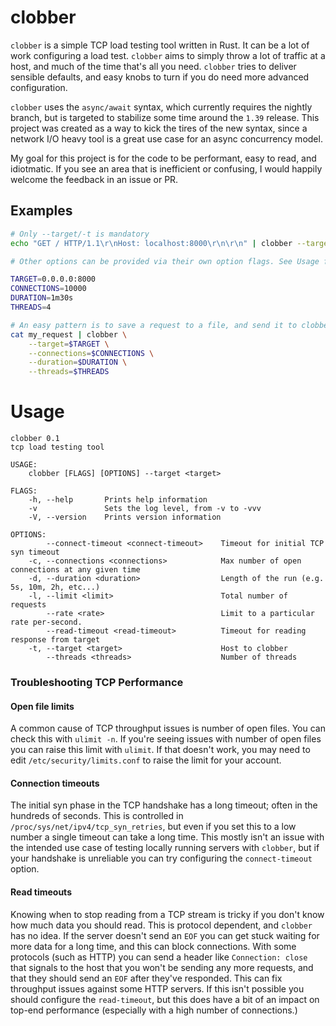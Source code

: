 # clobber

`clobber` is a simple TCP load testing tool written in Rust. It can be a lot of work configuring a load test. `clobber` aims to simply throw a lot of traffic at a host, and much of the time that's all you need. `clobber` tries to deliver sensible defaults, and easy knobs to turn if you do need more advanced configuration.

`clobber` uses the `async/await` syntax, which currently requires the nightly branch, but is targeted to stabilize some time around the `1.39` release. This project was created as a way to kick the tires of the new syntax, since a network I/O heavy tool is a great use case for an async concurrency model.

My goal for this project is for the code to be performant, easy to read, and idiotmatic. If you see an area that is inefficient or confusing, I would happily welcome the feedback in an issue or PR.

## Examples
```bash
# Only --target/-t is mandatory
echo "GET / HTTP/1.1\r\nHost: localhost:8000\r\n\r\n" | clobber --target=0.0.0.0:8000
```

```bash
# Other options can be provided via their own option flags. See Usage for full details.

TARGET=0.0.0.0:8000
CONNECTIONS=10000
DURATION=1m30s
THREADS=4

# An easy pattern is to save a request to a file, and send it to clobber via the stdin pipe
cat my_request | clobber \
    --target=$TARGET \
    --connections=$CONNECTIONS \
    --duration=$DURATION \
    --threads=$THREADS
```
# Usage
```
clobber 0.1
tcp load testing tool

USAGE:
    clobber [FLAGS] [OPTIONS] --target <target>

FLAGS:
    -h, --help       Prints help information
    -v               Sets the log level, from -v to -vvv
    -V, --version    Prints version information

OPTIONS:
        --connect-timeout <connect-timeout>    Timeout for initial TCP syn timeout
    -c, --connections <connections>            Max number of open connections at any given time
    -d, --duration <duration>                  Length of the run (e.g. 5s, 10m, 2h, etc...)
    -l, --limit <limit>                        Total number of requests
        --rate <rate>                          Limit to a particular rate per-second.
        --read-timeout <read-timeout>          Timeout for reading response from target
    -t, --target <target>                      Host to clobber
        --threads <threads>                    Number of threads

```

### Troubleshooting TCP Performance

#### Open file limits

A common cause of TCP throughput issues is number of open files. You can check this with `ulimit -n`. If you're seeing
issues with number of open files you can raise this limit with `ulimit`. If that doesn't work, you may need to edit `/etc/security/limits.conf` to raise the limit for your account.

#### Connection timeouts

The initial syn phase in the TCP handshake has a long timeout; often in the hundreds of seconds. This is controlled
in `/proc/sys/net/ipv4/tcp_syn_retries`, but even if you set this to a low number a single timeout can take a long
time. This mostly isn't an issue with the intended use case of testing locally running servers with `clobber`, but
if your handshake is unreliable you can try configuring the `connect-timeout` option.

#### Read timeouts

Knowing when to stop reading from a TCP stream is tricky if you don't know how much data you should read. This is
protocol dependent, and `clobber` has no idea. If the server doesn't send an `EOF` you can get stuck waiting for more
data for a long time, and this can block connections. With some protocols (such as HTTP) you can send a header like
`Connection: close` that signals to the host that you won't be sending any more requests, and that they should send
an `EOF` after they've responded. This can fix throughput issues against some HTTP servers. If this isn't possible you
should configure the `read-timeout`, but this does have a bit of an impact on top-end performance (especially with a high number of connections.)
